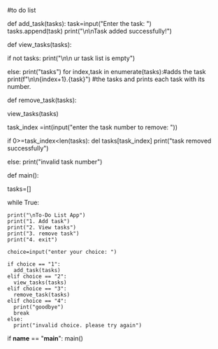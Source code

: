 #to do list

def add_task(tasks):
  task=input("Enter the task: ")  
  tasks.append(task)
  print("\n\nTask added successfully!")

def view_tasks(tasks):
  
  if not tasks:
    print("\n\n  ur task list is empty")
  
  else:
    print("tasks")
    for index,task in enumerate(tasks):#adds the task
      print(f"\n\n{index+1}.{task}") #the tasks and prints each task with its number.

def remove_task(tasks):
  
  view_tasks(tasks)
  
  task_index =int(input("enter the task number to remove:  "))
  
  if 0>=task_index<len(tasks):
    del tasks[task_index]
    print("task removed successfully")
  
  else:
    print("invalid task number")

def main():
  
  tasks=[]
  
  while True:
    
    print("\nTo-Do List App")
    print("1. Add task")
    print("2. View tasks")
    print("3. remove task")
    print("4. exit")
    
    choice=input("enter your choice: ")
    
    if choice == "1":
      add_task(tasks)
    elif choice == "2":
      view_tasks(tasks)
    elif choice == "3":
      remove_task(tasks)
    elif choice == "4":
      print("goodbye")
      break
    else:
      print("invalid choice. please try again")

if __name__ == "__main__":
  main()


  
